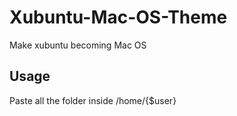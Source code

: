 # Xubuntu-Mac-OS-Theme
Make xubuntu becoming Mac OS

## Usage
Paste all the folder inside /home/{$user}
